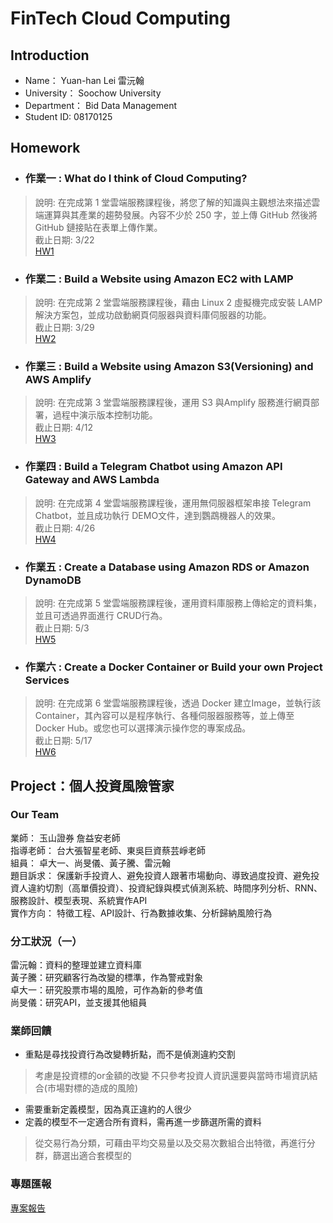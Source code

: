 # FinTech Cloud Computing

## Introduction
* Name： Yuan-han Lei 雷沅翰 
* University： Soochow University 
* Department： Bid Data Management
* Student ID: 08170125

## Homework
* ### 作業一 : What do I think of Cloud Computing?
> 說明: 在完成第 1 堂雲端服務課程後，將您了解的知識與主觀想法來描述雲端運算與其產業的趨勢發展。內容不少於 250 字，並上傳 GitHub 然後將GitHub 鏈接貼在表單上傳作業。  
截止日期: 3/22  
[HW1](https://github.com/yuanahanlei/Fintech/tree/main/HW1) 

* ### 作業二 : Build a Website using Amazon EC2 with LAMP
> 說明: 在完成第 2 堂雲端服務課程後，藉由 Linux 2 虛擬機完成安裝 LAMP 解決方案包，並成功啟動網頁伺服器與資料庫伺服器的功能。  
截止日期: 3/29  
[HW2](https://youtu.be/KhdthxiUdcU)

* ### 作業三 : Build a Website using Amazon S3(Versioning) and AWS Amplify
> 說明: 在完成第 3 堂雲端服務課程後，運用 S3 與Amplify 服務進行網頁部署，過程中演示版本控制功能。  
截止日期: 4/12  
[HW3](https://youtu.be/GPXviAUjFuQ)

* ### 作業四 : Build a Telegram Chatbot using Amazon API Gateway and AWS Lambda
> 說明: 在完成第 4 堂雲端服務課程後，運用無伺服器框架串接 Telegram Chatbot，並且成功執行 DEMO文件，達到鸚鵡機器人的效果。  
截止日期: 4/26  
[HW4](https://youtu.be/B1avhQVSHyY)

* ### 作業五 : Create a Database using Amazon RDS or Amazon DynamoDB
> 說明: 在完成第 5 堂雲端服務課程後，運用資料庫服務上傳給定的資料集，並且可透過界面進行 CRUD行為。  
截止日期: 5/3  
[HW5](https://youtu.be/JsWPxbrLpNo)

* ### 作業六 : Create a Docker Container or Build your own Project Services
> 說明: 在完成第 6 堂雲端服務課程後，透過 Docker 建立Image，並執行該 Container，其內容可以是程序執行、各種伺服器服務等，並上傳至 Docker Hub。或您也可以選擇演示操作您的專案成品。  
截止日期: 5/17  
[HW6](https://youtu.be/_1Bo625UaKw)



## Project：個人投資風險管家
### Our Team
業師： 玉山證券 詹益安老師  
指導老師： 台大張智星老師、東吳巨資蔡芸崢老師  
組員： 卓大一、尚旻儀、黃子騰、雷沅翰  
題目訴求： 保護新手投資人、避免投資人跟著市場動向、導致過度投資、避免投資人違約切割（高單價投資）、投資紀錄與模式偵測系統、時間序列分析、RNN、服務設計、模型表現、系統實作API  
實作方向： 特徵工程、API設計、行為數據收集、分析歸納風險行為


### 分工狀況（一）
雷沅翰：資料的整理並建立資料庫  
黃子騰：研究顧客行為改變的標準，作為警戒對象  
卓大一：研究股票市場的風險，可作為新的參考值  
尚旻儀：研究API，並支援其他組員

### 業師回饋
* 重點是尋找投資行為改變轉折點，而不是偵測違約交割
> 考慮是投資標的or金額的改變
> 不只參考投資人資訊還要與當時市場資訊結合(市場對標的造成的風險)
* 需要重新定義模型，因為真正違約的人很少
* 定義的模型不一定適合所有資料，需再進一步篩選所需的資料
> 從交易行為分類，可藉由平均交易量以及交易次數組合出特徵，再進行分群，篩選出適合套模型的

### 專題匯報
[專案報告](https://docs.google.com/presentation/d/1TP-TGh9Zs-lSZh_5rX7t2WVwADLVUr4E/edit#slide=id.p1) 







